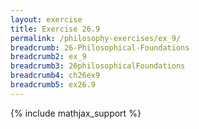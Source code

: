 ```yaml
---
layout: exercise
title: Exercise 26.9
permalink: /philosophy-exercises/ex_9/
breadcrumb: 26-Philosophical-Foundations
breadcrumb2: ex_9
breadcrumb3: 26philosophicalFoundations
breadcrumb4: ch26ex9
breadcrumb5: ex26.9
---
```


{% include mathjax_support %}

